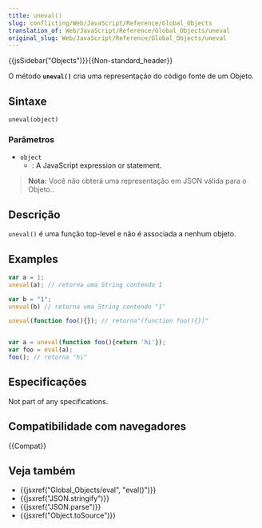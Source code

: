 ```yaml
---
title: uneval()
slug: conflicting/Web/JavaScript/Reference/Global_Objects
translation_of: Web/JavaScript/Reference/Global_Objects/uneval
original_slug: Web/JavaScript/Reference/Global_Objects/uneval
---
```


{{jsSidebar("Objects")}}{{Non-standard_header}}

O método **`uneval()`** cria uma representação do código fonte de um Objeto.

## Sintaxe

```
uneval(object)
```

### Parâmetros

- `object`
  - : A JavaScript expression or statement.

> **Nota:** Você não obterá uma representação em JSON válida para o Objeto..

## Descrição

`uneval()` é uma função top-level e não é associada a nenhum objeto.

## Examples

```js
var a = 1;
uneval(a); // retorna uma String contendo 1

var b = "1";
uneval(b) // retorna uma String contendo "1"

uneval(function foo(){}); // retorna"(function foo(){})"


var a = uneval(function foo(){return 'hi'});
var foo = eval(a);
foo(); // retorna "hi"
```

## Especificações

Not part of any specifications.

## Compatibilidade com navegadores

{{Compat}}

## Veja também

- {{jsxref("Global_Objects/eval", "eval()")}}
- {{jsxref("JSON.stringify")}}
- {{jsxref("JSON.parse")}}
- {{jsxref("Object.toSource")}}
